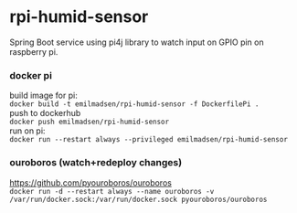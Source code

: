 # rpi-humid-sensor
Spring Boot service using pi4j library to watch input on GPIO pin on raspberry pi.   

### docker pi
build image for pi:  
```docker build -t emilmadsen/rpi-humid-sensor -f DockerfilePi .```  
push to dockerhub   
```docker push emilmadsen/rpi-humid-sensor```   
run on pi:  
```docker run --restart always --privileged emilmadsen/rpi-humid-sensor```


### ouroboros (watch+redeploy changes)
https://github.com/pyouroboros/ouroboros  
```docker run -d --restart always --name ouroboros -v /var/run/docker.sock:/var/run/docker.sock pyouroboros/ouroboros```
